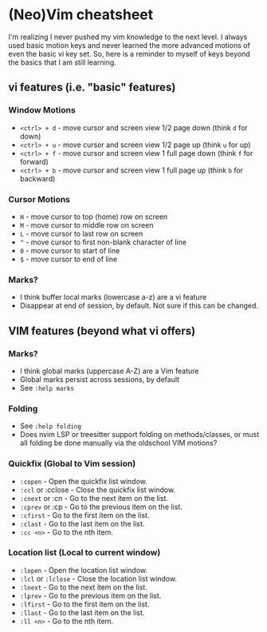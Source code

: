 (Neo)Vim cheatsheet
===================

I'm realizing I never pushed my vim knowledge to the next level. I always used
basic motion keys and never learned the more advanced motions of even the basic
vi key set. So, here is a reminder to myself of keys beyond the basics that I
am still learning.

## vi features (i.e. "basic" features)
### Window Motions
  * `<ctrl> + d` - move cursor and screen view 1/2 page down (think `d` for down)
  * `<ctrl> + u` - move cursor and screen view 1/2 page up (think `u` for up)
  * `<ctrl> + f` - move cursor and screen view 1 full page down (think `f` for forward)
  * `<ctrl> + b` - move cursor and screen view 1 full page up (think `b` for backward)
### Cursor Motions
  * `H` - move cursor to top (home) row on screen
  * `M` - move cursor to middle row on screen
  * `L` - move cursor to last row on screen
  * `^` - move cursor to first non-blank character of line
  * `0` - move cursor to start of line
  * `$` - move cursor to end of line
### Marks?
  * I think buffer local marks (lowercase a-z) are a vi feature
  * Disappear at end of session, by default. Not sure if this can be changed.

## VIM features (beyond what vi offers)
### Marks?
  * I think global marks (uppercase A-Z) are a Vim feature
  * Global marks persist across sessions, by default
  * See `:help marks`
### Folding
  * See `:help folding`
  * Does nvim LSP or treesitter support folding on methods/classes, or must
      all folding be done manually via the oldschool VIM motions?
### Quickfix (Global to Vim session)
  * `:copen` - Open the quickfix list window.
  * `:ccl` or :cclose - Close the quickfix list window.
  * `:cnext` or :cn - Go to the next item on the list.
  * `:cprev` or :cp - Go to the previous item on the list.
  * `:cfirst` - Go to the first item on the list.
  * `:clast` - Go to the last item on the list.
  * `:cc <n>` - Go to the nth item.
### Location list (Local to current window)
  * `:lopen` - Open the location list window.
  * `:lcl` or `:lclose` - Close the location list window.
  * `:lnext` - Go to the next item on the list.
  * `:lprev` - Go to the previous item on the list.
  * `:lfirst` - Go to the first item on the list.
  * `:llast` - Go to the last item on the list.
  * `:ll <n>` - Go to the nth item.
